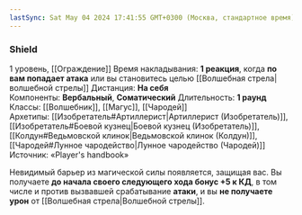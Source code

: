 ```yaml
---
lastSync: Sat May 04 2024 17:41:55 GMT+0300 (Москва, стандартное время)
---
```

### Shield
1 уровень, [[Ограждение]]
Время накладывания: **1 реакция**, когда **по вам попадает атака** или вы становитесь целью [[Волшебная стрела|волшебной стрелы]]
Дистанция: **На себя**
Компоненты: **Вербальный**, **Соматический**
Длительность: **1 раунд**
Классы: [[Волшебник]], [[Магус]], [[Чародей]]
Архетипы: [[Изобретатель#Артиллерист|Артиллерист (Изобретатель)]], [[Изобретатель#Боевой кузнец|Боевой кузнец (Изобретатель)]], [[Колдун#Ведьмовской клинок|Ведьмовской клинок (Колдун)]], [[Чародей#Лунное чародейство|Лунное чародейство (Чародей)]]
Источник: «Player's handbook»

Невидимый барьер из магической силы появляется, защищая вас. Вы получаете **до начала своего следующего хода бонус +5 к КД**, в том числе и против вызвавшей срабатывание **атаки**, и вы **не получаете урон** от [[Волшебная стрела|Волшебной стрелы]].